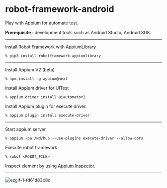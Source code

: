 # robot-framework-android
Play with Appium for automate test.

**Prerequisite** : development tools such as Android Studio, Android SDK.

---
Install Robot Framework with AppiumLibrary

`% pip3 install robotframework-appiumlibrary`

---
Install Appium V2 (beta)

`% npm install -g appium@next`


Install Appium driver for UITest

`% appium driver install uiautomator2`

Install Appium plugin for execute driver.

`% appium plugin install execute-driver`

---

Start appium server


`% appium -pa /wd/hub --use-plugins execute-driver --allow-cors`

Execute robot framework

`% robot <ROBOT_FILE>`

Inspect element by using [Appium Inspector](https://github.com/appium/appium-inspector).

---

![ezgif-1-fd61d83c8c](https://user-images.githubusercontent.com/1191403/236659278-2bc23ba2-a7fa-47e9-b602-6216dfa257af.gif)

